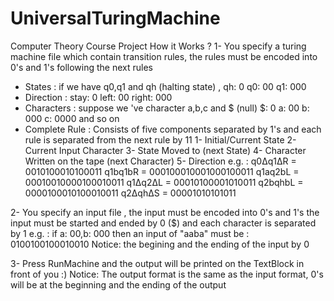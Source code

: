 # UniversalTuringMachine
Computer Theory Course Project
How it Works ?
1- You specify a turing machine file which contain transition rules, the rules must be encoded into 0's and 1's following the next rules
  - States : if we have q0,q1 and qh (halting state) , 
            qh: 0
            q0: 00
            q1: 000
  - Direction : 
            stay: 0
            left: 00
            right: 000
  - Characters : suppose we 've character a,b,c and $ (null)
            $: 0
            a: 00
            b: 000
            c: 0000   and so on
  - Complete Rule : Consists of five components separated by 1's and each rule is separated from the next rule by 11
            1- Initial/Current State
            2- Current Input Character
            3- State Moved to (next State)
            4- Character Written on the tape (next Character)
            5- Direction
            e.g. : q0Δq1ΔR = 0010100010100011
                   q1bq1bR = 000100010001000100011
                   q1aq2bL = 00010010000100010011
                   q1Δq2ΔL = 00010100001010011
                   q2bqhbL = 0000100010100010011
                   q2ΔqhΔS = 00001010101011

2- You specify an input file , the input must be encoded into 0's and 1's the input must be started and ended by 0 ($) and each character is separated by 1
            e.g. : if a: 00,b: 000
                    then an input of "aaba" must be : 0100100100010010
                    Notice: the begining and the ending of the input by 0

3- Press RunMachine and the output will be printed on the TextBlock in front of you :) 
                   Notice: The output format is the same as the input format, 0's will be at the beginning and the ending of the output
